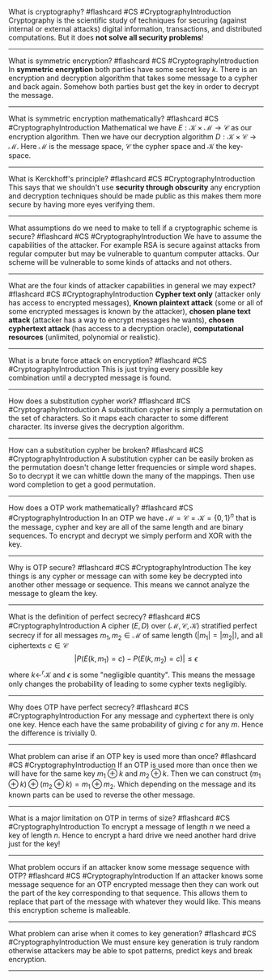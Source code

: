 What is cryptography? #flashcard #CS #CryptographyIntroduction
	Cryptography is the scientific study of techniques for securing (against internal or external attacks) digital information, transactions, and distributed computations. But it does **not solve all security problems**!

---
What is symmetric encryption? #flashcard #CS #CryptographyIntroduction 
	In **symmetric encryption** both parties have some secret key $k$. There is an encryption and decryption algorithm that takes some message to a cypher and back again. Somehow both parties bust get the key in order to decrypt the message.

---
What is symmetric encryption mathematically? #flashcard #CS #CryptographyIntroduction 
	Mathematical we have $E:\mathcal K\times \mathcal M\to\mathcal C$ as our encryption algorithm. Then we have our decryption algorithm $D:\mathcal K\times\mathcal C\to\mathcal M$. Here $\mathcal M$ is the message space, $\mathcal C$ the cypher space and $\mathcal K$ the key-space.

---
What is Kerckhoff's principle? #flashcard #CS #CryptographyIntroduction 
	This says that we shouldn't use **security through obscurity** any encryption and decryption techniques should be made public as this makes them more secure by having more eyes verifying them.

---
What assumptions do we need to make to tell if a cryptographic scheme is secure? #flashcard #CS #CryptographyIntroduction 
	We have to assume the capabilities of the attacker. For example RSA is secure against attacks from regular computer but may be vulnerable to quantum computer attacks. Our scheme will be vulnerable  to some kinds of attacks and not others.

---
What are the four kinds of attacker capabilities in general we may expect? #flashcard #CS #CryptographyIntroduction 
	**Cypher text only** (attacker only has access to encrypted messages), **Known plaintext attack** (some or all of some encrypted messages is known by the attacker), **chosen plane text attack** (attacker has a way to encrypt messages he wants), **chosen cyphertext attack** (has access to a decryption oracle), **computational resources** (unlimited, polynomial or realistic).

---
What is a brute force attack on encryption? #flashcard #CS #CryptographyIntroduction 
	This is just trying every possible key combination until a decrypted message is found.

---
How does a substitution cypher work? #flashcard #CS #CryptographyIntroduction 
	A substitution cypher is simply a permutation on the set of characters. So it maps each character to some different character. Its inverse gives the decryption algorithm.

---
How can a substitution cypher be broken? #flashcard #CS #CryptographyIntroduction 
	A substitution cypher can be easily broken as the permutation doesn't change letter frequencies or simple word shapes. So to decrypt it we can whittle down the many of the mappings. Then use word completion to get a good permutation.

---
How does a OTP work mathematically? #flashcard #CS #CryptographyIntroduction
	In an OTP we have $\mathcal M=\mathcal C=\mathcal K=\{0,1\}^n$ that is the message, cypher and key are all of the same length and are binary sequences. To encrypt and decrypt we simply perform and XOR with the key.

---
Why is OTP secure? #flashcard #CS #CryptographyIntroduction 
	The key things is any cypher or message can with some key be decrypted into another other message or sequence. This means we cannot analyze the message to gleam the key.

---
What is the definition of perfect secrecy? #flashcard #CS #CryptographyIntroduction 
	A cipher ($E,D$) over ($\mathcal M,\mathcal C,\mathcal K)$ stratified perfect secrecy if for all messages $m_1,m_2\in\mathcal M$ of same length ($|m_1|=|m_2|$), and all ciphertexts $c\in\mathcal C$ $$|P(E(k,m_1)=c)-P(E(k,m_2)=c)|\le\epsilon$$where $k\gets^r\mathcal K$ and $\epsilon$ is some "negligible quantity". This means the message only changes the probability of leading to some cypher texts negligibly.

---
Why does OTP have perfect secrecy? #flashcard #CS #CryptographyIntroduction 
	For any message  and cyphertext there is only one key. Hence each have the same probability of giving $c$ for any $m$. Hence the difference is trivially 0.

---
What problem can arise if an  OTP key is used more than once? #flashcard #CS #CryptographyIntroduction 
	If an OTP is used more than once then we will have for the same key $m_1\oplus k$ and $m_2\oplus k$. Then we can construct $(m_1\oplus k)\oplus(m_2\oplus k)=m_1\oplus m_2$. Which depending on the message and its known parts can be used to reverse the other message.

---
What is a major limitation on OTP in terms of size? #flashcard #CS #CryptographyIntroduction 
	To encrypt a message of length $n$ we need a key of length $n$. Hence to encrypt a hard drive we need another hard drive just for the key!

---
What problem occurs if an attacker know some message sequence with OTP? #flashcard #CS #CryptographyIntroduction 
	If an attacker knows some message sequence for an OTP encrypted message then they can work out the part of the key corresponding to that sequence. This allows them to replace that part of the message with whatever they would like. This means this encryption scheme is malleable.

---
What problem can arise when it comes to key generation? #flashcard #CS #CryptographyIntroduction 
	We must ensure key generation is truly random otherwise attackers may be able to spot patterns, predict keys and break encryption.

---
